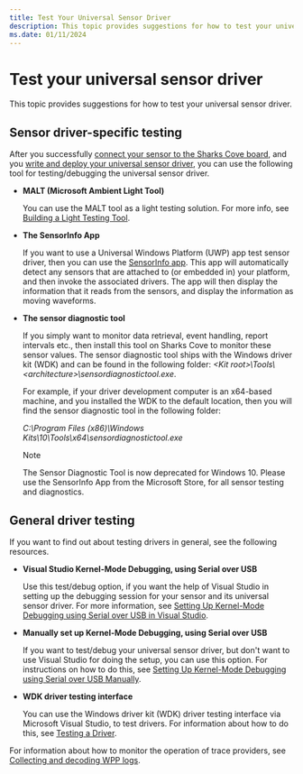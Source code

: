 ```yaml
---
title: Test Your Universal Sensor Driver
description: This topic provides suggestions for how to test your universal sensor driver.
ms.date: 01/11/2024
---
```


# Test your universal sensor driver

This topic provides suggestions for how to test your universal sensor driver.

## Sensor driver-specific testing

After you successfully [connect your sensor to the Sharks Cove board](connect-your-sensor-to-the-sharks-cove-board.md), and you [write and deploy your universal sensor driver](write-and-deploy-your-universal-sensor-driver.md), you can use the following tool for testing/debugging the universal sensor driver.

- **MALT (Microsoft Ambient Light Tool)**

    You can use the MALT tool as a light testing solution. For more info, see [Building a Light Testing Tool](testing-MALT-building-a-light-testing-tool.md).

- **The SensorInfo App**

    If you want to use a Universal Windows Platform (UWP) app test sensor driver, then you can use the [SensorInfo app](https://www.microsoft.com/store/appid/95015d9e-2116-44b8-9d3c-15c7b8753086). This app will automatically detect any sensors that are attached to (or embedded in) your platform, and then invoke the associated drivers. The app will then display the information that it reads from the sensors, and display the information as moving waveforms.

- **The sensor diagnostic tool**

    If you simply want to monitor data retrieval, event handling, report intervals etc., then install this tool on Sharks Cove to monitor these sensor values. The sensor diagnostic tool ships with the Windows driver kit (WDK) and can be found in the following folder: *&lt;Kit root&gt;\\Tools\\&lt;architecture&gt;\\sensordiagnostictool.exe*.

    For example, if your driver development computer is an x64-based machine, and you installed the WDK to the default location, then you will find the sensor diagnostic tool in the following folder:

    *C:\\Program Files (x86)\\Windows Kits\\10\\Tools\\x64\\sensordiagnostictool.exe*

    > [!NOTE]
    > The Sensor Diagnostic Tool is now deprecated for Windows 10. Please use the SensorInfo App from the Microsoft Store, for all sensor testing and diagnostics.

## General driver testing

If you want to find out about testing drivers in general, see the following resources.

- **Visual Studio Kernel-Mode Debugging, using Serial over USB**

    Use this test/debug option, if you want the help of Visual Studio in setting up the debugging session for your sensor and its universal sensor driver. For more information, see [Setting Up Kernel-Mode Debugging using Serial over USB in Visual Studio](../debugger/setting-up-kernel-mode-debugging-using-serial-over-usb-in-visual-studio.md).

- **Manually set up Kernel-Mode Debugging, using Serial over USB**

    If you want to test/debug your universal sensor driver, but don't want to use Visual Studio for doing the setup, you can use this option. For instructions on how to do this, see [Setting Up Kernel-Mode Debugging using Serial over USB Manually](../debugger/setting-up-a-usb-3-0-debug-cable-connection.md).

- **WDK driver testing interface**

    You can use the Windows driver kit (WDK) driver testing interface via Microsoft Visual Studio, to test drivers. For information about how to do this, see [Testing a Driver](../develop/testing-a-driver.md).

For information about how to monitor the operation of trace providers, see [Collecting and decoding WPP logs](collecting-and-decoding-wpp-logs.md).
